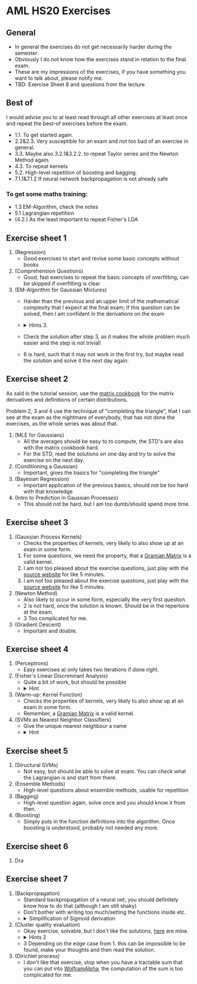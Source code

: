 # AML HS20 Exercises
## General
- In general the exercises do not get necessarily harder during the semester.
- Obviously I do not know how the exercises stand in relation to the final exam.
- These are my impressions of the exercises, if you have something you want to talk about, please notify me.
- TBD: Exercise Sheet 8 and questions from the lecture
## Best of
I would advise you to at least read through all other exercises at least once and repeat the best-of exercises before the exam.
- 1.1. To get started again.
- 2.2&2.3. Very susceptible for an exam and not too bad of an exercise in general.
- 3.3. Maybe also 3.2.1&3.2.2. to repeat Taylor series and the Newton Method again.
- 4.3. To repeat kernels
- 5.2. High-level repetition of boosting and bagging.
- 7.1.1&7.1.2 If neural network backpropagation is not already safe

### To get some maths training:
- 1.3 EM-Algorithm, check the notes
- 5.1 Lagrangian repetition
- (4.2.) As the least important to repeat Fisher's LDA
## Exercise sheet 1
1. (Regression) 
	- Good exercises to start and revise some basic concepts without books
1. (Comprehension Questions)
	- Good, fast exercises to repeat the basic concepts of overfitting, can be skipped if overfitting is clear
1. (EM-Algorithm for Gaussian Mixtures)
	- Harder than the previous and an upper limit of the mathematical complexity that I expect at the final exam; if this question can be solved, then I am confident in the derivations on the exam
	- <details><summary>Hints 3.</summary>
	
		The solution to 3. also uses similar tricks as the [cross-entropy loss](https://en.wikipedia.org/wiki/Cross_entropy)!
		
		</details>
   - Check the solution after step 3, as it makes the whole problem much easier and the step is not trivial!
   - 6 is hard, such that it may not work in the first try, but maybe read the solution and solve it the next day again.
## Exercise sheet 2
As said in the tutorial session, use the [matrix cookbook](https://www.math.uwaterloo.ca/~hwolkowi/matrixcookbook.pdf) for the matrix derivatives and definitions of certain distributions.

Problem 2, 3 and 4 use the technique of "completing the triangle", that I can see at the exam as the nightmare of everybody, that has not done the exercises, as the whole series was about that. 
1. (MLE for Gaussians)
	- All the averages should be easy to to compute, the STD's are also with the matrix cookbook hard. 
	- For the STD, read the solutions on one day and try to solve the exercise on the next day.
1. (Conditioning a Gaussian)
	- Important, gives the basics for "completing  the triangle"
1. (Bayesian Regression)
	- Important application of the previous basics, should not be too hard with that knowledge
1. (Intro to Prediction in Gaussian Processes)
	- This should not be hard, but I am too dumb/should spend more time.

## Exercise sheet 3
1. (Gaussian Process Kernels)
	- Checks the properties of kernels, very likely to also show up at an exam in some form.	
	1. For some questions, we need the property, that a [Gramian Matrix](https://en.wikipedia.org/wiki/Gramian_matrix) is a valid kernel.
	1. I am not too pleased about the exercise questions, just play with the [source website](https://www.jgoertler.com/visual-exploration-gaussian-processes/) for like 5 minutes.
	1. I am not too pleased about the exercise questions, just play with the [source website](https://www.jgoertler.com/visual-exploration-gaussian-processes/) for like 5 minutes.
1. (Newton Method)
	- Also likely to occur in some form, especially the very first question.
	- 2 is not hard, once the solution is known. Should be in the repertoire at the exam.
	- 3 Too complicated for me.
1. (Gradient Descent)
	- Important and doable.
## Exercise sheet 4
1. (Perceptrons)
	- Easy exercises a) only takes two iterations if done right.
1. (Fisher's Linear Discriminant Analysis)
	- Quite a bit of work, but should be possible
	- <details>
		<summary>Hint</summary>
		Derive w_o first and use the result when deriving w. The exercise is not that hard.
		</details>
1. (Warm-up: Kernel Function)
	- Checks the properties of kernels, very likely to also show up at an exam in some form.	
	- Remember, a [Gramian Matrix](https://en.wikipedia.org/wiki/Gramian_matrix) is a valid kernel.
1. (SVMs as Nearest Neighbor Classifiers)
	- Give the unique nearest neighbour a name
	- <details><summary>Hint</summary>
		Show that the influence of the nearest neighbour is bigger then the influence of all the other points, for some h_0.
		</details>
## Exercise sheet 5
1. (Structural SVMs)
	- Not easy, but should be able to solve at exam. You can check what the Lagrangian is and start from there.
1. (Ensemble Methods)
	- High-level questions about ensemble methods, usable for repetition
1. (Bagging)
	- High-level question again, solve once and you should know it from then.
1. (Boosting)
	- Simply puts in the function definitions into the algorithm. Once boosting is understood, probably not needed any more.
## Exercise sheet 6
1. Dra
## Exercise sheet 7
1. (Backpropagation)
	- Standard backpropagation of a neural net, you should definitely know how to do that.(although I am still shaky)
	- Don't bother with writing too much/setting the functions inside etc.
	- <details><summary>Simplification of Sigmoid derivation</summary>
		sig'(x)=sig(x)(1-sig(x))
		</details>
1. (Cluster quality evaluation)
	- Okay exercise, solvable, but I don't like the solutions, [here](https://github.com/rostro36/Notes/blob/master/Advanced%20Machine%20Learning/Solutions_sheet_7_2.pdf) are mine.
	- <details><summary>Hints 2</summary>
		You have to show both inequalities, I being bigger-equal 0 is easier the comparison with H.
		For the first inequality, you should use Jensen's inequality that was used in the alternate proof of the [Gibbs inequality](https://en.wikipedia.org/wiki/Gibbs%27_inequality)
		Try to rewrite I as H for the higher bound and use that the union of the U's form X.
		</details>
	- 3 Depending on the edge case from 1. this can be impossible to be found, make your thoughts and then read the solution.
1. (Dirichlet process)
	- I don't like that exercise, stop when you have a tractable sum that you can put into [WolframAlpha](https://www.wolframalpha.com/), the computation of the sum is too complicated for me.
	

